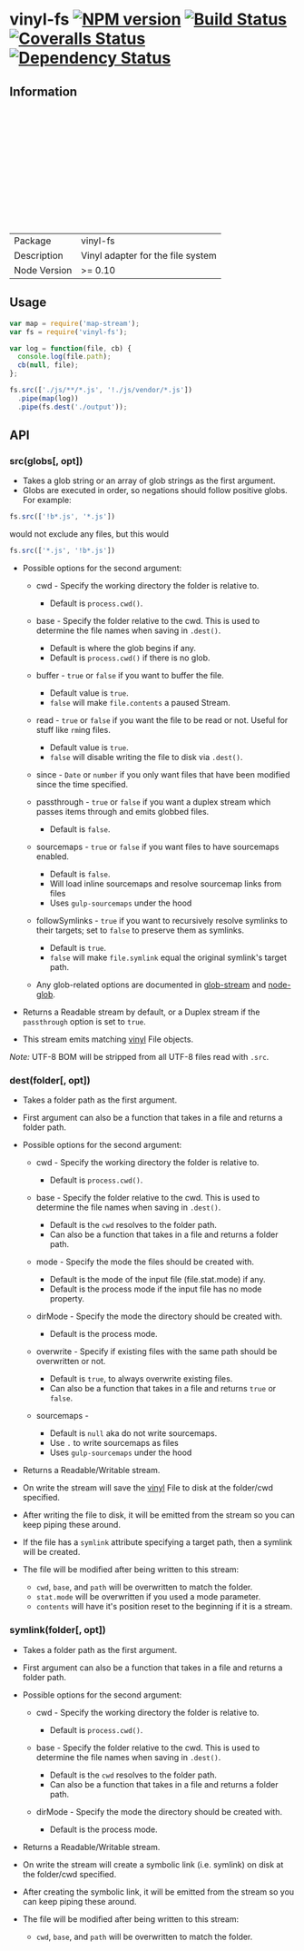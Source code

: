 # vinyl-fs [![NPM version][npm-image]][npm-url] [![Build Status][travis-image]][travis-url] [![Coveralls Status][coveralls-image]][coveralls-url] [![Dependency Status][depstat-image]][depstat-url]
## Information
<table><br><tr><br><td>Package</td><td>vinyl-fs</td><br></tr><br><tr><br><td>Description</td><br><td>Vinyl adapter for the file system</td><br></tr><br><tr><br><td>Node Version</td><br><td>>= 0.10</td><br></tr><br></table>

## Usage

```javascript
var map = require('map-stream');
var fs = require('vinyl-fs');

var log = function(file, cb) {
  console.log(file.path);
  cb(null, file);
};

fs.src(['./js/**/*.js', '!./js/vendor/*.js'])
  .pipe(map(log))
  .pipe(fs.dest('./output'));
```

## API
### src(globs[, opt])
- Takes a glob string or an array of glob strings as the first argument.
- Globs are executed in order, so negations should follow positive globs. For example:

```js
fs.src(['!b*.js', '*.js'])
```

would not exclude any files, but this would

```js
fs.src(['*.js', '!b*.js'])
```

- Possible options for the second argument:
  - cwd - Specify the working directory the folder is relative to.
    - Default is `process.cwd()`.

  - base - Specify the folder relative to the cwd. This is used to determine the file names when saving in `.dest()`.
    - Default is where the glob begins if any.
    - Default is `process.cwd()` if there is no glob.

  - buffer - `true` or `false` if you want to buffer the file.
    - Default value is `true`.
    - `false` will make `file.contents` a paused Stream.

  - read - `true` or `false` if you want the file to be read or not. Useful for stuff like `rm`ing files.
    - Default value is `true`.
    - `false` will disable writing the file to disk via `.dest()`.

  - since - `Date` or `number` if you only want files that have been modified since the time specified.
  - passthrough - `true` or `false` if you want a duplex stream which passes items through and emits globbed files.
    - Default is `false`.

  - sourcemaps - `true` or `false` if you want files to have sourcemaps enabled.
    - Default is `false`.
    - Will load inline sourcemaps and resolve sourcemap links from files
    - Uses `gulp-sourcemaps` under the hood

  - followSymlinks - `true` if you want to recursively resolve symlinks to their targets; set to `false` to preserve them as symlinks.
    - Default is `true`.
    - `false` will make `file.symlink` equal the original symlink's target path.

  - Any glob-related options are documented in [glob-stream] and [node-glob].

- Returns a Readable stream by default, or a Duplex stream if the `passthrough` option is set to `true`.
- This stream emits matching [vinyl] File objects.

_Note:_ UTF-8 BOM will be stripped from all UTF-8 files read with `.src`.

### dest(folder[, opt])
- Takes a folder path as the first argument.
- First argument can also be a function that takes in a file and returns a folder path.
- Possible options for the second argument:
  - cwd - Specify the working directory the folder is relative to.
    - Default is `process.cwd()`.

  - base - Specify the folder relative to the cwd. This is used to determine the file names when saving in `.dest()`.
    - Default is the `cwd` resolves to the folder path.
    - Can also be a function that takes in a file and returns a folder path.

  - mode - Specify the mode the files should be created with.
    - Default is the mode of the input file (file.stat.mode) if any.
    - Default is the process mode if the input file has no mode property.

  - dirMode - Specify the mode the directory should be created with.
    - Default is the process mode.

  - overwrite - Specify if existing files with the same path should be overwritten or not.
    - Default is `true`, to always overwrite existing files.
    - Can also be a function that takes in a file and returns `true` or `false`.

  - sourcemaps -
    - Default is `null` aka do not write sourcemaps.
    - Use `.` to write sourcemaps as files
    - Uses `gulp-sourcemaps` under the hood

- Returns a Readable/Writable stream.
- On write the stream will save the [vinyl] File to disk at the folder/cwd specified.
- After writing the file to disk, it will be emitted from the stream so you can keep piping these around.
- If the file has a `symlink` attribute specifying a target path, then a symlink will be created.
- The file will be modified after being written to this stream:
  - `cwd`, `base`, and `path` will be overwritten to match the folder.
  - `stat.mode` will be overwritten if you used a mode parameter.
  - `contents` will have it's position reset to the beginning if it is a stream.

### symlink(folder[, opt])
- Takes a folder path as the first argument.
- First argument can also be a function that takes in a file and returns a folder path.
- Possible options for the second argument:
  - cwd - Specify the working directory the folder is relative to.
    - Default is `process.cwd()`.

  - base - Specify the folder relative to the cwd. This is used to determine the file names when saving in `.dest()`.
    - Default is the `cwd` resolves to the folder path.
    - Can also be a function that takes in a file and returns a folder path.

  - dirMode - Specify the mode the directory should be created with.
    - Default is the process mode.

- Returns a Readable/Writable stream.
- On write the stream will create a symbolic link (i.e. symlink) on disk at the folder/cwd specified.
- After creating the symbolic link, it will be emitted from the stream so you can keep piping these around.
- The file will be modified after being written to this stream:
  - `cwd`, `base`, and `path` will be overwritten to match the folder.

[glob-stream]: https://github.com/wearefractal/glob-stream
[node-glob]: https://github.com/isaacs/node-glob
[gaze]: https://github.com/shama/gaze
[glob-watcher]: https://github.com/wearefractal/glob-watcher
[vinyl]: https://github.com/wearefractal/vinyl
[npm-url]: https://www.npmjs.com/package/vinyl-fs
[npm-image]: https://badge.fury.io/js/vinyl-fs.svg
[travis-url]: https://travis-ci.org/wearefractal/vinyl-fs
[travis-image]: https://travis-ci.org/wearefractal/vinyl-fs.svg?branch=master
[coveralls-url]: https://coveralls.io/r/wearefractal/vinyl-fs
[coveralls-image]: https://img.shields.io/coveralls/wearefractal/vinyl-fs.svg?style=flat
[depstat-url]: https://david-dm.org/wearefractal/vinyl-fs
[depstat-image]: https://david-dm.org/wearefractal/vinyl-fs.svg
